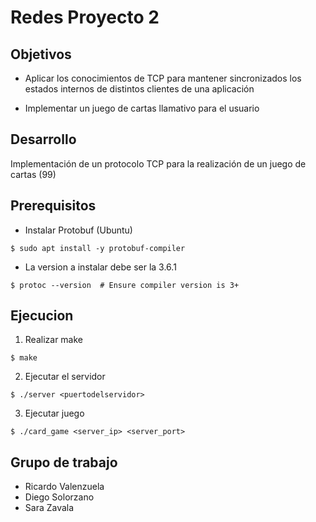 # Redes Proyecto 2
## Objetivos
- Aplicar los conocimientos de TCP para mantener sincronizados los estados internos de distintos clientes de una aplicación

- Implementar un juego de cartas llamativo para el usuario

## Desarrollo
Implementación de un protocolo TCP para la realización de un juego de cartas (99)


## Prerequisitos
- Instalar Protobuf (Ubuntu)
```
$ sudo apt install -y protobuf-compiler
```
- La version a instalar debe ser la 3.6.1
```
$ protoc --version  # Ensure compiler version is 3+
```

## Ejecucion 

1. Realizar make
```
$ make
```
2. Ejecutar el servidor
```
$ ./server <puertodelservidor>
```
3. Ejecutar juego 
```
$ ./card_game <server_ip> <server_port>
```

## Grupo de trabajo
- Ricardo Valenzuela 
- Diego Solorzano
- Sara Zavala
